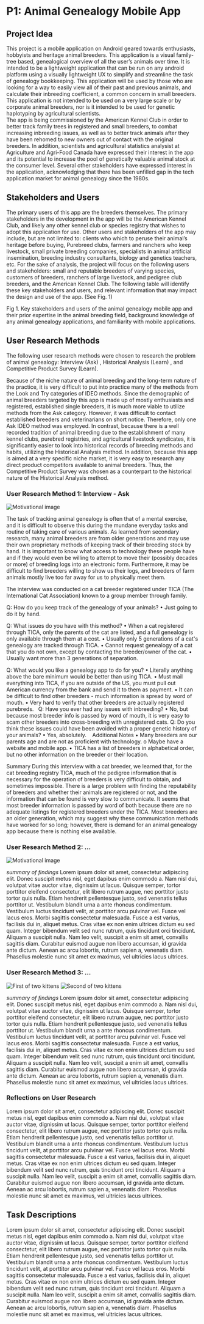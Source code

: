 # P1: Animal Genealogy Mobile App

## Project Idea

This project is a mobile application on Android geared towards enthusiasts, hobbyists and heritage animal breeders. This application is a visual family-tree based, genealogical overview of all the user’s animals over time. It is intended to be a lightweight application that can be run on any android platform using a visually lightweight UX to simplify and streamline the task of genealogy bookkeeping. 
This application will be used by those who are looking for a way to easily view all of their past and previous animals, and calculate their inbreeding coefficient, a common concern in small breeders. This application is not intended to be used on a very large scale or by corporate animal breeders, nor is it intended to be used for genetic haplotyping by agricultural scientists.  
The app is being commissioned by the American Kennel Club in order to better track family trees in registered and small breeders, to combat increasing inbreeding issues, as well as to better track animals after they have been rehomed to new owners out of contact with the original breeders. In addition, scientists and agricultural statistics analysist at Agriculture and Agri-Food Canada have expressed their interest in the app and its potential to increase the pool of genetically valuable animal stock at the consumer level. Several other stakeholders have expressed interest in the application, acknowledging that there has been unfilled gap in the tech application market  for animal genealogy since the 1980s. 


## Stakeholders and Users

The primary users of this app are the breeders themselves. The primary stakeholders in the development in the app will be the American Kennel Club, and likely any other kennel club or species registry that wishes to adopt this application for use. Other users and stakeholders  of the app may include, but are not limited to: clients who which to peruse their animal’s heritage before buying, Purebreed clubs, farmers and ranchers who keep livestock, small private breeding companies, specialists in animal artificial insemination, breeding industry consultants, biology and genetics teachers, etc. 
For the sake of analysis, the project will focus on the following users and stakeholders: small and reputable breeders of varying species, customers of breeders, ranchers of large livestock, and pedigree club breeders, and the American Kennel Club. The following table will identify these key stakeholders and users, and relevant information that may impact the design and use of the app. (See Fig. 1) 


Fig 1. Key stakeholders and users of the animal genealogy mobile app and their prior expertise in the animal breeding field, background knowledge of any animal genealogy applications, and familiarity with mobile applications.


## User Research Methods

The following user research methods were chosen to research the problem of animal genealogy: Interview (Ask) , Historical Analysis (Learn) , and Competitive Product Survey (Learn).

Because of the niche nature of animal breeding and the long-term nature of the practice, it is very difficult to put into practice many of the methods from the Look and Try categories of IDEO methods. Since the demographic of animal breeders targeted by this app is made up of mostly enthusiasts and registered, established single breeders, it is much more viable to utilize methods from the Ask category. However, it was difficult to contact established breeders and veterinarians on short notice. Therefore, only one Ask IDEO method was employed. In contrast, because there is a well recorded tradition of animal breeding due to the establishment of many kennel clubs, purebred registries, and agricultural livestock syndicates, it is significantly easier to look into historical records of breeding methods and habits, utilizing the Historical Analysis method. In addition, because this app is aimed at a very specific niche market, it is very easy to research any direct product competitors available to animal breeders. Thus, the Competitive Product Survey was chosen as a counterpart to the historical nature of the Historical Analysis method. 


### User Research Method 1: Interview - Ask

![](http://lorempixel.com/1200/300/ "Motivational image")

The task of tracking animal genealogy is often that of a mental exercise, and it is difficult to observe this during the mundane everyday tasks and routine of taking care of various animals. As learned from secondary research, many animal breeders are from older generations and may use their own proprietary methods of keeping track of their breeding stock by hand. It is important to know what access to technology these people have and if they would even be willing to attempt to move their (possibly decades or more) of breeding logs into an electronic form. Furthermore, it may be difficult to find breeders willing to show us their logs, and breeders of farm animals mostly live too far away for us to physically meet them.

The interview was conducted on a cat breeder registered under TICA (The International Cat Association) known to a group member through family. 

Q: How do you keep track of the genealogy of your animals?
•	Just going to do it by hand.

Q: What issues do you have with this method?
•	When a cat registered through TICA, only the parents of the cat are listed, and a full genealogy is only available through them at a cost. 
•	Usually only 5 generations of a cat's genealogy are tracked through TICA.
•	Cannot request genealogy of a cat that you do not own, except by contacting the breeder/owner of the cat.
•	Usually want more than 3 generations of separation.

Q: What would you like a genealogy app to do for you?
•	Literally anything above the bare minimum would be better than using TICA.
•	Must mail everything into TICA, if you are outside of the US, you must pull out American currency from the bank and send it to them as payment.
•	It can be difficult to find other breeders - much information is spread by word of mouth.
•	Very hard to verify that other breeders are actually registered purebreds.
 
Q: Have you ever had any issues with inbreeding?
•	No, but because most breeder info is passed by word of mouth, it is very easy to scam other breeders into cross-breeding with unregistered cats.
Q: Do you think these issues could have been avoided with a proper genetic history of
your animals?
•	Yes, absolutely.
 
 Additional Notes 
•	Many breeders are our parents age and are not as proficient with technology.
o	Maybe have a website and mobile app.
•	TICA has a list of breeders in alphabetical order, but no other information on the breeder or their location.

Summary 
During this interview with a cat breeder, we learned that, for the cat breeding registry TICA, much of the pedigree information that is necessary for the operation of breeders is very difficult to obtain, and sometimes impossible. There is a large problem with finding the reputability of breeders and whether their animals are registered or not, and the information that can be found is very slow to communicate. It seems that most breeder information is passed by word of both because there are no adequate listings for registered breeders under the TICA. Most breeders are an older generation, which may suggest why these communication methods have worked for so long; however, there is demand for an animal genealogy app because there is nothing else available. 


### User Research Method 2: ...

![](http://lorempixel.com/1200/300/ "Motivational image")

_summary of findings_ Lorem ipsum dolor sit amet, consectetur adipiscing elit. Donec suscipit metus nisl, eget dapibus enim commodo a. Nam nisl dui, volutpat vitae auctor vitae, dignissim ut lacus. Quisque semper, tortor porttitor eleifend consectetur, elit libero rutrum augue, nec porttitor justo tortor quis nulla. Etiam hendrerit pellentesque justo, sed venenatis tellus porttitor ut. Vestibulum blandit urna a ante rhoncus condimentum. Vestibulum luctus tincidunt velit, at porttitor arcu pulvinar vel. Fusce vel lacus eros. Morbi sagittis consectetur malesuada. Fusce a est varius, facilisis dui in, aliquet metus. Cras vitae ex non enim ultrices dictum eu sed quam. Integer bibendum velit sed nunc rutrum, quis tincidunt orci tincidunt. Aliquam a suscipit nulla. Nam leo velit, suscipit a enim sit amet, convallis sagittis diam. Curabitur euismod augue non libero accumsan, id gravida ante dictum. Aenean ac arcu lobortis, rutrum sapien a, venenatis diam. Phasellus molestie nunc sit amet ex maximus, vel ultricies lacus ultrices.

### User Research Method 3: ...

![](http://lorempixel.com/550/450 "First of two kittens")
![](http://lorempixel.com/550/450 "Second of two kittens")

_summary of findings_ Lorem ipsum dolor sit amet, consectetur adipiscing elit. Donec suscipit metus nisl, eget dapibus enim commodo a. Nam nisl dui, volutpat vitae auctor vitae, dignissim ut lacus. Quisque semper, tortor porttitor eleifend consectetur, elit libero rutrum augue, nec porttitor justo tortor quis nulla. Etiam hendrerit pellentesque justo, sed venenatis tellus porttitor ut. Vestibulum blandit urna a ante rhoncus condimentum. Vestibulum luctus tincidunt velit, at porttitor arcu pulvinar vel. Fusce vel lacus eros. Morbi sagittis consectetur malesuada. Fusce a est varius, facilisis dui in, aliquet metus. Cras vitae ex non enim ultrices dictum eu sed quam. Integer bibendum velit sed nunc rutrum, quis tincidunt orci tincidunt. Aliquam a suscipit nulla. Nam leo velit, suscipit a enim sit amet, convallis sagittis diam. Curabitur euismod augue non libero accumsan, id gravida ante dictum. Aenean ac arcu lobortis, rutrum sapien a, venenatis diam. Phasellus molestie nunc sit amet ex maximus, vel ultricies lacus ultrices.

### Reflections on User Research

Lorem ipsum dolor sit amet, consectetur adipiscing elit. Donec suscipit metus nisl, eget dapibus enim commodo a. Nam nisl dui, volutpat vitae auctor vitae, dignissim ut lacus. Quisque semper, tortor porttitor eleifend consectetur, elit libero rutrum augue, nec porttitor justo tortor quis nulla. Etiam hendrerit pellentesque justo, sed venenatis tellus porttitor ut. Vestibulum blandit urna a ante rhoncus condimentum. Vestibulum luctus tincidunt velit, at porttitor arcu pulvinar vel. Fusce vel lacus eros. Morbi sagittis consectetur malesuada. Fusce a est varius, facilisis dui in, aliquet metus. Cras vitae ex non enim ultrices dictum eu sed quam. Integer bibendum velit sed nunc rutrum, quis tincidunt orci tincidunt. Aliquam a suscipit nulla. Nam leo velit, suscipit a enim sit amet, convallis sagittis diam. Curabitur euismod augue non libero accumsan, id gravida ante dictum. Aenean ac arcu lobortis, rutrum sapien a, venenatis diam. Phasellus molestie nunc sit amet ex maximus, vel ultricies lacus ultrices.

## Task Descriptions

Lorem ipsum dolor sit amet, consectetur adipiscing elit. Donec suscipit metus nisl, eget dapibus enim commodo a. Nam nisl dui, volutpat vitae auctor vitae, dignissim ut lacus. Quisque semper, tortor porttitor eleifend consectetur, elit libero rutrum augue, nec porttitor justo tortor quis nulla. Etiam hendrerit pellentesque justo, sed venenatis tellus porttitor ut. Vestibulum blandit urna a ante rhoncus condimentum. Vestibulum luctus tincidunt velit, at porttitor arcu pulvinar vel. Fusce vel lacus eros. Morbi sagittis consectetur malesuada. Fusce a est varius, facilisis dui in, aliquet metus. Cras vitae ex non enim ultrices dictum eu sed quam. Integer bibendum velit sed nunc rutrum, quis tincidunt orci tincidunt. Aliquam a suscipit nulla. Nam leo velit, suscipit a enim sit amet, convallis sagittis diam. Curabitur euismod augue non libero accumsan, id gravida ante dictum. Aenean ac arcu lobortis, rutrum sapien a, venenatis diam. Phasellus molestie nunc sit amet ex maximus, vel ultricies lacus ultrices.

<!-- 
## Resources
More insight into how to conduct certain methods
http://www.interaction-design.org/encyclopedia/
Sharp, H., Rogers, Y., and Preece, J. Interaction Design. (2002).
Moggridge, B. (2007) Designing Interactions. Cambridge, MA: The M.I.T. Press
http://designresearchtechniques.com/ - Even more research methods!
Task-centered Design Reading
Working through Task-Centered System Design. Greenberg, S. (2003) in Diaper, D. and Stanton, N. (Eds) The Handbook of Task Analysis for Human-Computer Interaction. Lawrence Erlbaum Associates.
-->
